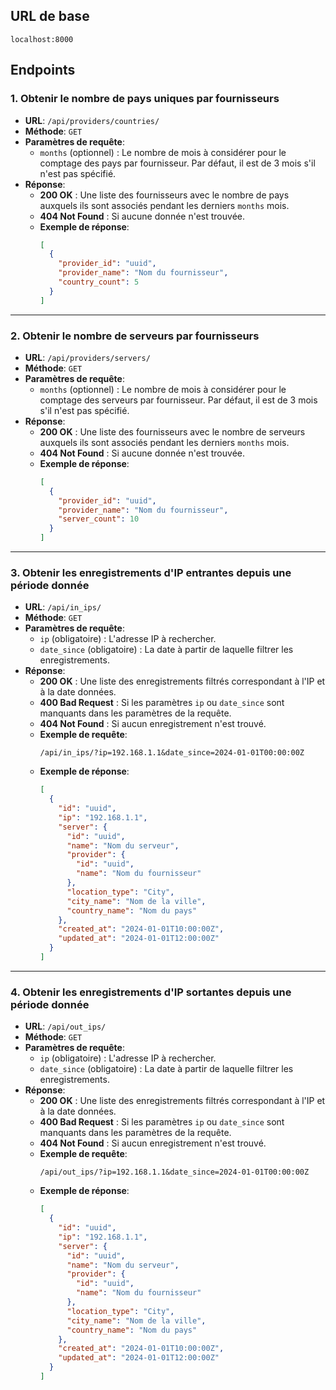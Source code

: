 ## URL de base

```
localhost:8000
```

## Endpoints

### 1. **Obtenir le nombre de pays uniques par fournisseurs**

- **URL**: `/api/providers/countries/`
- **Méthode**: `GET`
- **Paramètres de requête**:
  - `months` (optionnel) : Le nombre de mois à considérer pour le comptage des pays par fournisseur. Par défaut, il est de 3 mois s'il n'est pas spécifié.
- **Réponse**:
  - **200 OK** : Une liste des fournisseurs avec le nombre de pays auxquels ils sont associés pendant les derniers `months` mois.
  - **404 Not Found** : Si aucune donnée n'est trouvée.
  - **Exemple de réponse**:
    ```json
    [
      {
        "provider_id": "uuid",
        "provider_name": "Nom du fournisseur",
        "country_count": 5
      }
    ]
    ```

---

### 2. **Obtenir le nombre de serveurs par fournisseurs**

- **URL**: `/api/providers/servers/`
- **Méthode**: `GET`
- **Paramètres de requête**:
  - `months` (optionnel) : Le nombre de mois à considérer pour le comptage des serveurs par fournisseur. Par défaut, il est de 3 mois s'il n'est pas spécifié.
- **Réponse**:
  - **200 OK** : Une liste des fournisseurs avec le nombre de serveurs auxquels ils sont associés pendant les derniers `months` mois.
  - **404 Not Found** : Si aucune donnée n'est trouvée.
  - **Exemple de réponse**:
    ```json
    [
      {
        "provider_id": "uuid",
        "provider_name": "Nom du fournisseur",
        "server_count": 10
      }
    ]
    ```

---

### 3. **Obtenir les enregistrements d'IP entrantes depuis une période donnée**

- **URL**: `/api/in_ips/`
- **Méthode**: `GET`
- **Paramètres de requête**:
  - `ip` (obligatoire) : L'adresse IP à rechercher.
  - `date_since` (obligatoire) : La date à partir de laquelle filtrer les enregistrements.
- **Réponse**:
  - **200 OK** : Une liste des enregistrements filtrés correspondant à l'IP et à la date données.
  - **400 Bad Request** : Si les paramètres `ip` ou `date_since` sont manquants dans les paramètres de la requête.
  - **404 Not Found** : Si aucun enregistrement n'est trouvé.
  - **Exemple de requête**:
    ```
    /api/in_ips/?ip=192.168.1.1&date_since=2024-01-01T00:00:00Z
    ```
  - **Exemple de réponse**:
    ```json
    [
      {
        "id": "uuid",
        "ip": "192.168.1.1",
        "server": {
          "id": "uuid",
          "name": "Nom du serveur",
          "provider": {
            "id": "uuid",
            "name": "Nom du fournisseur"
          },
          "location_type": "City",
          "city_name": "Nom de la ville",
          "country_name": "Nom du pays"
        },
        "created_at": "2024-01-01T10:00:00Z",
        "updated_at": "2024-01-01T12:00:00Z"
      }
    ]
    ```

---

### 4. **Obtenir les enregistrements d'IP sortantes depuis une période donnée**

- **URL**: `/api/out_ips/`
- **Méthode**: `GET`
- **Paramètres de requête**:
  - `ip` (obligatoire) : L'adresse IP à rechercher.
  - `date_since` (obligatoire) : La date à partir de laquelle filtrer les enregistrements.
- **Réponse**:
  - **200 OK** : Une liste des enregistrements filtrés correspondant à l'IP et à la date données.
  - **400 Bad Request** : Si les paramètres `ip` ou `date_since` sont manquants dans les paramètres de la requête.
  - **404 Not Found** : Si aucun enregistrement n'est trouvé.
  - **Exemple de requête**:
    ```
    /api/out_ips/?ip=192.168.1.1&date_since=2024-01-01T00:00:00Z
    ```
  - **Exemple de réponse**:
    ```json
    [
      {
        "id": "uuid",
        "ip": "192.168.1.1",
        "server": {
          "id": "uuid",
          "name": "Nom du serveur",
          "provider": {
            "id": "uuid",
            "name": "Nom du fournisseur"
          },
          "location_type": "City",
          "city_name": "Nom de la ville",
          "country_name": "Nom du pays"
        },
        "created_at": "2024-01-01T10:00:00Z",
        "updated_at": "2024-01-01T12:00:00Z"
      }
    ]
    ```
